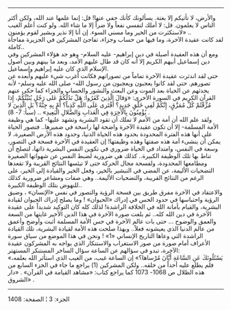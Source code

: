 ------------------------------------------------------------------------

والأرض، لا تأتيكم إلا بغتة. يسألونك كأنك حفي عنها! قل: إنما علمها عند
الله، ولكن أكثر الناس لا يعلمون. قل: لا أملك لنفسي نفعاً ولا ضراً إلا ما
شاء الله. ولو كنت أعلم الغيب لاستكثرت من الخير وما مسني السوء. إن أنا
إلا نذير وبشير لقوم يؤمنون» ..  
لقد كانت عقيدة الآخرة، وما فيها من حساب وجزاء، تفاجئ المشركين في الجزيرة
مفاجأة كاملة..  
ومع أن هذه العقيدة أصيلة في دين إبراهيم- عليه السلام- وهو جد هؤلاء
المشركين وفي دين إسماعيل أبيهم الكريم إلا أنه كان قد طال عليهم الأمد،
وبعد ما بينهم وبين أصول الإسلام الذي كان عليه إبراهيم وإسماعيل.  
حتى لقد اندثرت عقيدة الآخرة تماماً من تصوراتهم فكانت أغرب شيء عليهم
وأبعده عن تصورهم. حتى لقد كانوا يعجبون ويعجبون من رسول الله- صلى الله
عليه وسلم- لأنه يحدثهم عن الحياة بعد الموت وعن البعث والنشور والحساب
والجزاء كما حكى عنهم القرآن الكريم في السورة الأخرى: «وَقالَ الَّذِينَ كَفَرُوا:
هَلْ نَدُلُّكُمْ عَلى رَجُلٍ يُنَبِّئُكُمْ، إِذا مُزِّقْتُمْ كُلَّ مُمَزَّقٍ، إِنَّكُمْ لَفِي خَلْقٍ جَدِيدٍ؟ أَفْتَرى عَلَى
اللَّهِ كَذِباً؟ أَمْ بِهِ جِنَّةٌ؟ بَلِ الَّذِينَ لا يُؤْمِنُونَ بِالْآخِرَةِ فِي الْعَذابِ وَالضَّلالِ
الْبَعِيدِ» .. (سبأ: 7- 8) .  
ولقد علم الله أن أمة من الأمم لا تملك أن تقود البشرية وتشهد عليها- كما
هي وظيفة الأمة المسلمة- إلا أن تكون عقيدة الآخرة واضحة لها راسخة في
ضميرها.. فتصور الحياة على أنها هذه الفترة المحدودة بحدود هذه الحياة
الدنيا، وحدود هذه الأرض الصغيرة، لا يمكن أن ينشىء أمة هذه صفتها وهذه
وظيفتها! إن العقيدة في الآخرة فسحة في التصور، وسعة في النفس، وامتداد في
الحياة ضروري في تكوين النفس البشرية ذاتها، لتصلح أن تناط بها تلك الوظيفة
الكبيرة.. كذلك هي ضرورية لضبط النفس عن شهواتها الصغيرة ومطامعها
المحدودة، ولفسحة مجال الحركة حتى لا تيئسها النتائج القريبة ولا تقعدها
التضحيات الأليمة، عن المضي في التبشير بالخير، وفعل الخير والقيادة إلى
الخير، على الرغم من النتائج القريبة، والتضحيات الأليمة.. وهي صفات ومشاعر
ضرورية كذلك للنهوض بتلك الوظيفة الكبيرة..  
والاعتقاد في الآخرة مفرق طريق بين فسحة الرؤية والتصور في نفس «الإنسان» ،
وضيق الرؤية واحتباسها في حدود الحس في إدراك «الحيوان» ! وما يصلح إدراك
الحيوان لقيادة البشرية، والقيام بأمانة الله في الخلافة الراشدة! لذلك كله
كان التوكيد شديداً على عقيدة الآخرة في دين الله كله.. ثم بلغت صورة الآخرة
في هذا الدين الأخير غايتها من السعة والعمق والوضوح ... حتى بات عالم
الآخرة في حس الأمة المسلمة أثبت وأوضح وأعمق من عالم الدنيا الذي يعيشونه
فعلاً.. وبهذا صلحت هذه الأمة لقيادة البشرية، تلك القيادة الراشدة التي
وعاها التاريخ الإنساني «1» ! ونحن في هذا الموضع من سياق سورة الأعراف
أمام صورة من صور الاستغراب والاستنكار الذي يواجه به المشركون عقيدة
الآخرة، تبدو في سؤالهم عن الساعة سؤال الساخر المستنكر المستهتر:  
«يَسْئَلُونَكَ عَنِ السَّاعَةِ أَيَّانَ مُرْساها؟» إن الساعة غيب، من الغيب الذي استأثر
الله بعلمه، فلم يطلع عليه أحداً من خلقه.. ولكن المشركين (1) يراجع ما جاء
في الجزء السابع من هذه الظلال ص 1068- 1073 كما يراجع كتاب: «مشاهد
القيامة في القرآن» . «دار الشروق» .

------------------------------------------------------------------------

الجزء: 3 ¦ الصفحة: 1408
